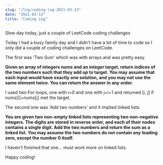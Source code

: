 ```yaml
---
slug: "/log/coding-log-2021-03-13"
date: "2021-03-13"
title: "Coding Log"
---
```


Slow day today, just a couple of LeetCode coding challenges

<p>Today I had a busy family day and I didn't have a lot of time to code so I only did a couple of coding challenges on LeetCode.</p>
<p>The first was 'Two Sum' which was with arrays and was pretty easy.</p>
<p style="font-weight: bold">Given an array of integers nums and an integer target, return indices of the two numbers such that they add up to target. You may assume that each input would have exactly one solution, and you may not use the same element twice. You can return the answer in any order.</p>
<p>I used two For loops, one with i=0 and one with j=i+1 and returned [i, j] if nums[i]+nums[j] met the target.</p>
<p>The second one was 'Add two numbers' and it implied linked lists.</p>
<p style="font-weight: bold">You are given two non-empty linked lists representing two non-negative integers. The digits are stored in reverse order, and each of their nodes contains a single digit. Add the two numbers and return the sum as a linked list. You may assume the two numbers do not contain any leading zero, except the number 0 itself.</p>
<p>I haven't finished that one... must work more on linked lists.</p>
<p>Happy coding!</p>

